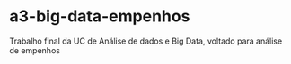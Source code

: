 # a3-big-data-empenhos
Trabalho final da UC de Análise de dados e Big Data, voltado para análise de empenhos
